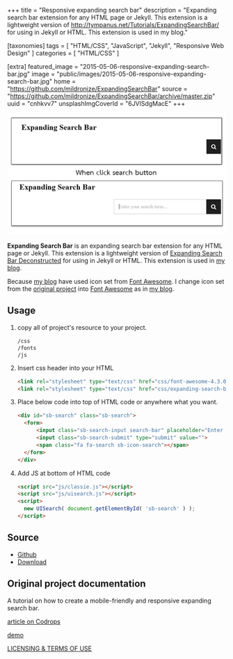 +++
title = "Responsive expanding search bar"
description = "Expanding search bar extension for any HTML page or Jekyll. This extension is a lightweight version of http://tympanus.net/Tutorials/ExpandingSearchBar/ for using  in Jekyll or HTML. This extension is used in my blog."

[taxonomies]
tags = [ "HTML/CSS", "JavaScript", "Jekyll", "Responsive Web Design" ]
categories = [ "HTML/CSS" ]

[extra]
featured_image = "2015-05-06-responsive-expanding-search-bar.jpg"
image = "public/images/2015-05-06-responsive-expanding-search-bar.jpg"
home = "https://github.com/mildronize/ExpandingSearchBar"
source = "https://github.com/mildronize/ExpandingSearchBar/archive/master.zip"
uuid = "cnhkvv7"
unsplashImgCoverId = "6JVlSdgMacE"
+++

![responsive-expanding-search-bar](2015-05-06-responsive-expanding-search-bar.jpg)

<!-- demo: /demo/responsive-expanding-search-bar/ -->
**Expanding Search Bar** is an expanding search bar extension for any HTML page or Jekyll. This extension is a lightweight version of [Expanding Search Bar Deconstructed](http://tympanus.net/Tutorials/ExpandingSearchBar/) for using  in Jekyll or HTML. This extension is used in [my blog](http://mildronize.github.io).

Because [my blog](http://mildronize.github.io) have used icon set from [Font Awesome](http://fontawesome.io). I change icon set from the [original project](#original-project-documentation) into [Font Awesome](http://fontawesome.io) as in [my blog](http://mildronize.github.io).

## Usage

1. copy all of project's resource to your project.

    ```
    /css
    /fonts
    /js
    ```

2. Insert css header into your HTML

    ```html
    <link rel="stylesheet" type="text/css" href="css/font-awesome-4.3.0.min.css" />
    <link rel="stylesheet" type="text/css" href="css/expanding-search-bar.css" />
    ```

3. Place below code into top of HTML code or anywhere what you want.

    ```html
    <div id="sb-search" class="sb-search">
      <form>
          <input class="sb-search-input search-bar" placeholder="Enter your search term..." type="text" value="" name="search" id="search">
          <input class="sb-search-submit" type="submit" value="">
          <span class="fa fa-search sb-icon-search"></span>
      </form>
    </div>
    ```

4. Add JS at bottom of HTML code

    ```html
    <script src="js/classie.js"></script>
    <script src="js/uisearch.js"></script>
    <script>
      new UISearch( document.getElementById( 'sb-search' ) );
    </script>
    ```

## Source
- [Github](https://github.com/mildronize/ExpandingSearchBar)
- [Download](https://github.com/mildronize/ExpandingSearchBar/archive/master.zip)

## Original project documentation
A tutorial on how to create a mobile-friendly and responsive expanding search bar.

[article on Codrops](http://tympanus.net/codrops/?p=15599)

[demo](http://tympanus.net/Tutorials/ExpandingSearchBar/)

[LICENSING & TERMS OF USE](http://tympanus.net/codrops/licensing/)
